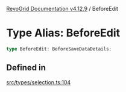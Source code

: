 [RevoGrid Documentation v4.12.9](README.md) / BeforeEdit

# Type Alias: BeforeEdit

```ts
type BeforeEdit: BeforeSaveDataDetails;
```

## Defined in

[src/types/selection.ts:104](https://github.com/revolist/revogrid/blob/5b626b1ece93ea60f82047d059b8a2635455feb4/src/types/selection.ts#L104)
